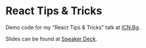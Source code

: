 React Tips & Tricks
===================

Demo code for my "React Tips & Tricks" talk at [ICN.Bg](https://www.icn.bg/).

Slides can be found at [Speaker Deck](https://speakerdeck.com/rstankov/react-tips-and-tricks).

